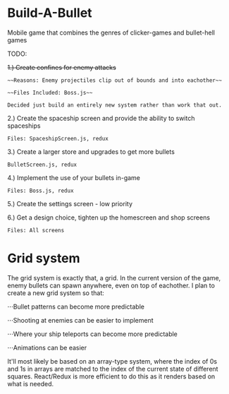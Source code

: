 # Build-A-Bullet

Mobile game that combines the genres of clicker-games and bullet-hell games


TODO:

~~1.) Create confines for enemy attacks~~

    ~~Reasons: Enemy projectiles clip out of bounds and into eachother~~

    ~~Files Included: Boss.js~~

    Decided just build an entirely new system rather than work that out.

2.) Create the spaceship screen and provide the ability to switch spaceships

    Files: SpaceshipScreen.js, redux

3.) Create a larger store and upgrades to get more bullets

    BulletScreen.js, redux

4.) Implement the use of your bullets in-game

    Files: Boss.js, redux

5.) Create the settings screen - low priority

6.) Get a design choice, tighten up the homescreen and shop screens

    Files: All screens


# Grid system

The grid system is exactly that, a grid. In the current version of the game, enemy bullets can spawn anywhere, even on top of eachother. I plan to create a new grid system so that:

⋅⋅⋅Bullet patterns can become more predictable

⋅⋅⋅Shooting at enemies can be easier to implement

⋅⋅⋅Where your ship teleports can become more predictable

⋅⋅⋅Animations can be easier

It'll most likely be based on an array-type system, where the index of 0s and 1s in arrays are matched to the index of the current state of different squares. React/Redux is more efficient to do this as it renders based on what is needed.